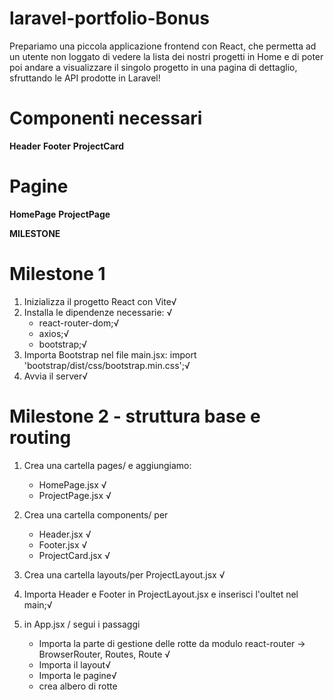 # laravel-portfolio-Bonus
 Prepariamo una piccola applicazione frontend con React, che  permetta ad un utente non loggato di vedere la lista dei nostri progetti in Home e di poter poi andare a visualizzare il singolo progetto in una pagina di dettaglio, sfruttando le API prodotte in Laravel!


# Componenti necessari
__Header__ 
__Footer__ 
__ProjectCard__


# Pagine
__HomePage__
__ProjectPage__


__MILESTONE__

# Milestone 1
1. Inizializza il progetto React con Vite√
2. Installa le dipendenze necessarie: √
    - react-router-dom;√
    - axios;√
    - bootstrap;√
3. Importa Bootstrap nel file main.jsx: import 'bootstrap/dist/css/bootstrap.min.css';√
4. Avvia il server√

# Milestone 2 - struttura base e routing
1. Crea una cartella pages/ e aggiungiamo:
    - HomePage.jsx √
    - ProjectPage.jsx √

2. Crea una cartella components/ per 
    - Header.jsx √
    - Footer.jsx √
    - ProjectCard.jsx √

3. Crea una cartella layouts/per ProjectLayout.jsx √

4. Importa Header e Footer in ProjectLayout.jsx e inserisci l'oultet nel main;√

5. in App.jsx / segui i passaggi
    - Importa la parte di gestione delle rotte da modulo react-router -> BrowserRouter, Routes, Route √
    - Importa il layout√
    - Importa le pagine√
    - crea albero di rotte




